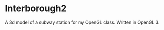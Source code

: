 Interborough2
=============

A 3d model of a subway station for my OpenGL class. Written in OpenGL 3.
